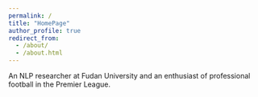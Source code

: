 ```yaml
---
permalink: /
title: "HomePage"
author_profile: true
redirect_from: 
  - /about/
  - /about.html
---
```


An NLP researcher at Fudan University and an enthusiast of professional football in the Premier League.
